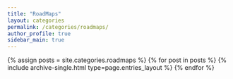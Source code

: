 ```yaml
---
title: "RoadMaps"
layout: categories
permalink: /categories/roadmaps/
author_profile: true
sidebar_main: true
---
```


{% assign posts = site.categories.roadmaps %}
{% for post in posts %}
{% include archive-single.html type=page.entries_layout %}
{% endfor %}
